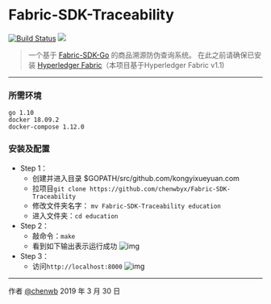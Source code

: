 # Fabric-SDK-Traceability

[![Build Status](https://travis-ci.org/chenwbyx/Fabric-SDK-Traceability.svg?branch=master)](https://travis-ci.org/chenwbyx/Fabric-SDK-Traceability)  ![](https://img.shields.io/badge/language-go-blue.svg)


> 一个基于 [Fabric-SDK-Go](https://github.com/hyperledger/fabric-sdk-go) 的商品溯源防伪查询系统。
> 在此之前请确保已安装 [Hyperledger Fabric](https://github.com/hyperledger/fabric)（本项目基于Hyperledger Fabric v1.1)

------

### 所需环境
```
go 1.10
docker 18.09.2
docker-compose 1.12.0
```

### 安装及配置
* Step 1：
   * 创建并进入目录 $GOPATH/src/github.com/kongyixueyuan.com
   * 拉项目```git clone https://github.com/chenwbyx/Fabric-SDK-Traceability ```
   * 修改文件夹名字： ```mv Fabric-SDK-Traceability education```
   * 进入文件夹：```cd education```
* Step 2：
   * 敲命令：```make```
   * 看到如下输出表示运行成功
     ![img](https://github.com/chenwbyx/Fabric-SDK-Traceability/blob/master/img/update_findEduByCertNoAndName.png)
* Step 3：
   * 访问```http://localhost:8000```
     ![img](https://github.com/chenwbyx/Fabric-SDK-Traceability/blob/master/img/html_index.png)


------
作者 [@chenwb](https://github.com/chenwbyx/)
2019 年 3 月 30 日